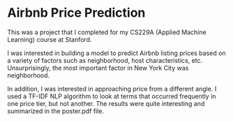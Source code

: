 # Airbnb Price Prediction

This was a project that I completed for my CS229A (Applied Machine Learning) course at Stanford.

I was interested in building a model to predict Airbnb listing prices based on a variety of factors such as neighborhood, host characteristics, etc. Unsurprisingly, the most important factor in New York City was neighborhood.

In addition, I was interested in approaching price from a different angle. I used a TF-IDF NLP algorithm to look at terms that occurred frequently in one price tier, but not another. The results were quite interesting and summarized in the poster.pdf file. 
